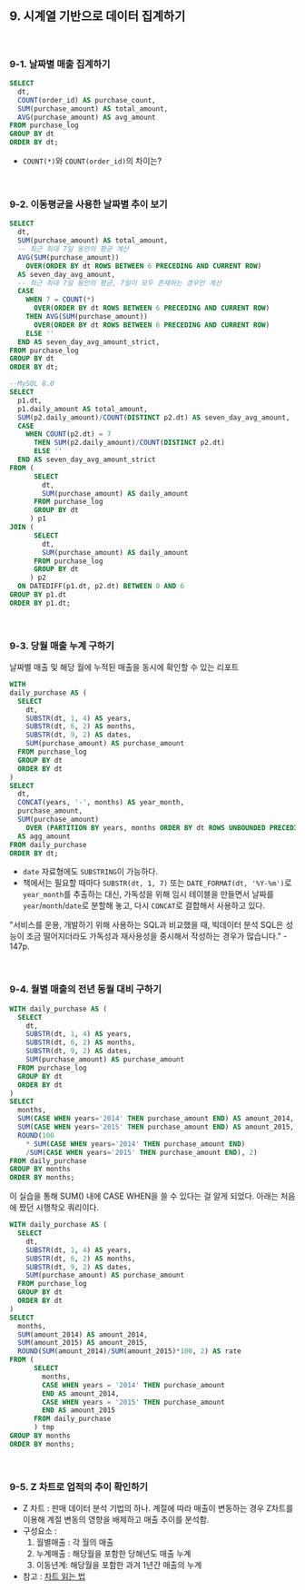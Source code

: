 ## 9. 시계열 기반으로 데이터 집계하기
<br>

### 9-1. 날짜별 매출 집계하기
```sql
SELECT
  dt,
  COUNT(order_id) AS purchase_count,
  SUM(purchase_amount) AS total_amount,
  AVG(purchase_amount) AS avg_amount
FROM purchase_log
GROUP BY dt
ORDER BY dt;
```

* `COUNT(*)`와 `COUNT(order_id)`의 차이는?
<br>

### 9-2. 이동평균을 사용한 날짜별 추이 보기
```sql
SELECT
  dt,
  SUM(purchase_amount) AS total_amount,
  -- 최근 최대 7일 동안의 평균 계산
  AVG(SUM(purchase_amount))
    OVER(ORDER BY dt ROWS BETWEEN 6 PRECEDING AND CURRENT ROW)
  AS seven_day_avg_amount,
  -- 최근 최대 7일 동안의 평균, 7일이 모두 존재하는 경우만 계산
  CASE
    WHEN 7 = COUNT(*)
      OVER(ORDER BY dt ROWS BETWEEN 6 PRECEDING AND CURRENT ROW)
    THEN AVG(SUM(purchase_amount))
      OVER(ORDER BY dt ROWS BETWEEN 6 PRECEDING AND CURRENT ROW)
    ELSE ''
  END AS seven_day_avg_amount_strict,
FROM purchase_log
GROUP BY dt
ORDER BY dt;
```

```sql
--MySQL 8.0
SELECT
  p1.dt,
  p1.daily_amount AS total_amount,
  SUM(p2.daily_amount)/COUNT(DISTINCT p2.dt) AS seven_day_avg_amount,
  CASE
    WHEN COUNT(p2.dt) = 7
      THEN SUM(p2.daily_amount)/COUNT(DISTINCT p2.dt)
	  ELSE ''
  END AS seven_day_avg_amount_strict   
FROM (
      SELECT
        dt,
        SUM(purchase_amount) AS daily_amount
      FROM purchase_log
      GROUP BY dt
     ) p1
JOIN (
      SELECT
        dt,
        SUM(purchase_amount) AS daily_amount
      FROM purchase_log
      GROUP BY dt
     ) p2
  ON DATEDIFF(p1.dt, p2.dt) BETWEEN 0 AND 6
GROUP BY p1.dt
ORDER BY p1.dt;
```
<br>

### 9-3. 당월 매출 누계 구하기
날짜별 매출 및 해당 월에 누적된 매출을 동시에 확인할 수 있는 리포트
```sql
WITH
daily_purchase AS (
  SELECT
    dt,
    SUBSTR(dt, 1, 4) AS years,
    SUBSTR(dt, 6, 2) AS months,
    SUBSTR(dt, 9, 2) AS dates,
    SUM(purchase_amount) AS purchase_amount
  FROM purchase_log
  GROUP BY dt
  ORDER BY dt
)  
SELECT
  dt,
  CONCAT(years, '-', months) AS year_month,
  purchase_amount,
  SUM(purchase_amount)
    OVER (PARTITION BY years, months ORDER BY dt ROWS UNBOUNDED PRECEDING)
  AS agg_amount
FROM daily_purchase
ORDER BY dt;
```
* `date` 자료형에도 `SUBSTRING`이 가능하다.
* 책에서는 필요할 때마다 `SUBSTR(dt, 1, 7)` 또는 `DATE_FORMAT(dt, '%Y-%m')`로 `year_month`를 추출하는 대신, 가독성을 위해 임시 테이블을 만들면서 날짜를 `year`/`month`/`date`로 분할해 놓고, 다시 `CONCAT`로 결합해서 사용하고 있다.

"서비스를 운용, 개발하기 위해 사용하는 SQL과 비교했을 때, 빅데이터 분석 SQL은 성능이 조금 떨어지더라도 가독성과 재사용성을 중시해서 작성하는 경우가 많습니다."   - 147p.

<br>

### 9-4. 월별 매출의 전년 동월 대비 구하기

```sql
WITH daily_purchase AS (
  SELECT
    dt,
    SUBSTR(dt, 1, 4) AS years,
    SUBSTR(dt, 6, 2) AS months,
    SUBSTR(dt, 9, 2) AS dates,
    SUM(purchase_amount) AS purchase_amount
  FROM purchase_log
  GROUP BY dt
  ORDER BY dt
)
SELECT
  months,
  SUM(CASE WHEN years='2014' THEN purchase_amount END) AS amount_2014,
  SUM(CASE WHEN years='2015' THEN purchase_amount END) AS amount_2015,
  ROUND(100
    * SUM(CASE WHEN years='2014' THEN purchase_amount END)
    /SUM(CASE WHEN years='2015' THEN purchase_amount END), 2)
FROM daily_purchase
GROUP BY months
ORDER BY months;
```

이 실습을 통해 SUM() 내에 CASE WHEN을 쓸 수 있다는 걸 알게 되었다.
아래는 처음에 짰던 시행착오 쿼리이다.

```sql
WITH daily_purchase AS (
  SELECT
    dt,
    SUBSTR(dt, 1, 4) AS years,
    SUBSTR(dt, 6, 2) AS months,
    SUBSTR(dt, 9, 2) AS dates,
    SUM(purchase_amount) AS purchase_amount
  FROM purchase_log
  GROUP BY dt
  ORDER BY dt
)
SELECT
  months,
  SUM(amount_2014) AS amount_2014,
  SUM(amount_2015) AS amount_2015,
  ROUND(SUM(amount_2014)/SUM(amount_2015)*100, 2) AS rate
FROM (
      SELECT
        months,
        CASE WHEN years = '2014' THEN purchase_amount
        END AS amount_2014,
        CASE WHEN years = '2015' THEN purchase_amount
        END AS amount_2015  
      FROM daily_purchase
      ) tmp
GROUP BY months
ORDER BY months;
```
<br>

### 9-5. Z 차트로 업적의 추이 확인하기
- Z 차트 : 판매 데이터 분석 기법의 하나. 계절에 따라 매출이 변동하는 경우 Z차트를 이용해 계절 변동의 영향을 배제하고 매출 추이를 분석함.
- 구성요소 :
  1) 월별매출 : 각 월의 매출
  2) 누계매출 : 해당월을 포함한 당해년도 매출 누계
  3) 이동년계: 해당월을 포함한 과겨 1년간 매출의 누계
- 참고 : <a href='http://jungwoo5394.blogspot.kr/2015/05/z-z-chart.html'>차트 읽는 법</a>

``` sql  

```
